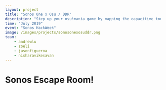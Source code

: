 ```yaml
---
layout: project
title: "Sonos One x Osu / DDR"
description: "Step up your osu!mania game by mapping the capacitive touch controls on the Sonos One to keyboard presses in osu!"
time: "July 2019"
event: "Sonos HackWeek"
image: /images/projects/sonosonexosuddr.png
team:
    - andrewlu
    - zoeli
    - jasonfigueroa
    - nisharavikesavan
---
```


# Sonos Escape Room!